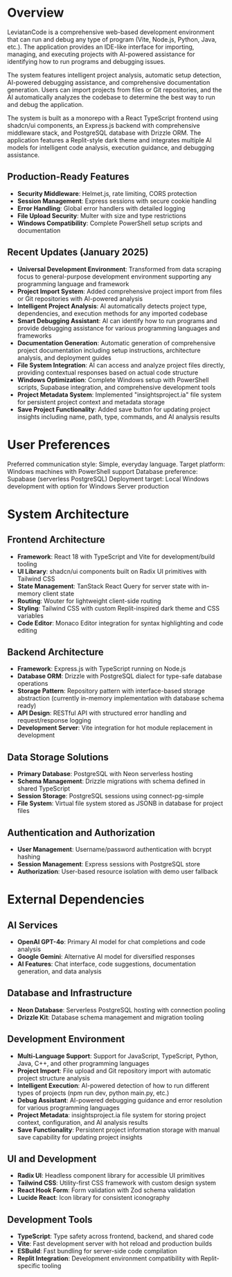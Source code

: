 # Overview

LeviatanCode is a comprehensive web-based development environment that can run and debug any type of program (Vite, Node.js, Python, Java, etc.). The application provides an IDE-like interface for importing, managing, and executing projects with AI-powered assistance for identifying how to run programs and debugging issues.

The system features intelligent project analysis, automatic setup detection, AI-powered debugging assistance, and comprehensive documentation generation. Users can import projects from files or Git repositories, and the AI automatically analyzes the codebase to determine the best way to run and debug the application.

The system is built as a monorepo with a React TypeScript frontend using shadcn/ui components, an Express.js backend with comprehensive middleware stack, and PostgreSQL database with Drizzle ORM. The application features a Replit-style dark theme and integrates multiple AI models for intelligent code analysis, execution guidance, and debugging assistance.

## Production-Ready Features
- **Security Middleware**: Helmet.js, rate limiting, CORS protection
- **Session Management**: Express sessions with secure cookie handling  
- **Error Handling**: Global error handlers with detailed logging
- **File Upload Security**: Multer with size and type restrictions
- **Windows Compatibility**: Complete PowerShell setup scripts and documentation

## Recent Updates (January 2025)

- **Universal Development Environment**: Transformed from data scraping focus to general-purpose development environment supporting any programming language and framework
- **Project Import System**: Added comprehensive project import from files or Git repositories with AI-powered analysis
- **Intelligent Project Analysis**: AI automatically detects project type, dependencies, and execution methods for any imported codebase
- **Smart Debugging Assistant**: AI can identify how to run programs and provide debugging assistance for various programming languages and frameworks
- **Documentation Generation**: Automatic generation of comprehensive project documentation including setup instructions, architecture analysis, and deployment guides
- **File System Integration**: AI can access and analyze project files directly, providing contextual responses based on actual code structure
- **Windows Optimization**: Complete Windows setup with PowerShell scripts, Supabase integration, and comprehensive development tools
- **Project Metadata System**: Implemented "insightsproject.ia" file system for persistent project context and metadata storage
- **Save Project Functionality**: Added save button for updating project insights including name, path, type, commands, and AI analysis results

# User Preferences

Preferred communication style: Simple, everyday language.
Target platform: Windows machines with PowerShell support
Database preference: Supabase (serverless PostgreSQL)
Deployment target: Local Windows development with option for Windows Server production

# System Architecture

## Frontend Architecture
- **Framework**: React 18 with TypeScript and Vite for development/build tooling
- **UI Library**: shadcn/ui components built on Radix UI primitives with Tailwind CSS
- **State Management**: TanStack React Query for server state with in-memory client state
- **Routing**: Wouter for lightweight client-side routing
- **Styling**: Tailwind CSS with custom Replit-inspired dark theme and CSS variables
- **Code Editor**: Monaco Editor integration for syntax highlighting and code editing

## Backend Architecture
- **Framework**: Express.js with TypeScript running on Node.js
- **Database ORM**: Drizzle with PostgreSQL dialect for type-safe database operations
- **Storage Pattern**: Repository pattern with interface-based storage abstraction (currently in-memory implementation with database schema ready)
- **API Design**: RESTful API with structured error handling and request/response logging
- **Development Server**: Vite integration for hot module replacement in development

## Data Storage Solutions
- **Primary Database**: PostgreSQL with Neon serverless hosting
- **Schema Management**: Drizzle migrations with schema defined in shared TypeScript
- **Session Storage**: PostgreSQL sessions using connect-pg-simple
- **File System**: Virtual file system stored as JSONB in database for project files

## Authentication and Authorization
- **User Management**: Username/password authentication with bcrypt hashing
- **Session Management**: Express sessions with PostgreSQL store
- **Authorization**: User-based resource isolation with demo user fallback

# External Dependencies

## AI Services
- **OpenAI GPT-4o**: Primary AI model for chat completions and code analysis
- **Google Gemini**: Alternative AI model for diversified responses
- **AI Features**: Chat interface, code suggestions, documentation generation, and data analysis

## Database and Infrastructure
- **Neon Database**: Serverless PostgreSQL hosting with connection pooling
- **Drizzle Kit**: Database schema management and migration tooling

## Development Environment
- **Multi-Language Support**: Support for JavaScript, TypeScript, Python, Java, C++, and other programming languages
- **Project Import**: File upload and Git repository import with automatic project structure analysis
- **Intelligent Execution**: AI-powered detection of how to run different types of projects (npm run dev, python main.py, etc.)
- **Debug Assistant**: AI-powered debugging guidance and error resolution for various programming languages
- **Project Metadata**: insightsproject.ia file system for storing project context, configuration, and AI analysis results
- **Save Functionality**: Persistent project information storage with manual save capability for updating project insights

## UI and Development
- **Radix UI**: Headless component library for accessible UI primitives
- **Tailwind CSS**: Utility-first CSS framework with custom design system
- **React Hook Form**: Form validation with Zod schema validation
- **Lucide React**: Icon library for consistent iconography

## Development Tools
- **TypeScript**: Type safety across frontend, backend, and shared code
- **Vite**: Fast development server with hot reload and production builds
- **ESBuild**: Fast bundling for server-side code compilation
- **Replit Integration**: Development environment compatibility with Replit-specific tooling